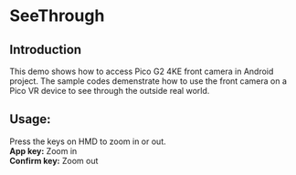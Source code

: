 # SeeThrough

## Introduction
This demo shows how to access Pico G2 4KE front camera in Android project. The sample codes demenstrate how to use the front camera on a Pico VR device to see through the outside real world.      

## Usage: 
Press the keys on HMD to zoom in or out.    
**App key:**  Zoom in     
**Confirm key:**  Zoom out      
